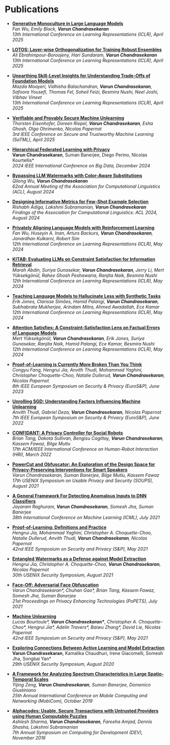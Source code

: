# Publications

- **[Generative Monoculture in Large Language Models](https://arxiv.org/abs/2407.02209)**  
  *Fan Wu, Emily Black, **Varun Chandrasekaran***  
  _13th International Conference on Learning Representations (ICLR), April 2025_

- **[LOTOS: Layer-wise Orthogonalization for Training Robust Ensembles](https://arxiv.org/abs/2410.05136)**  
  *Ali Ebrahimpour-Boroojeny, Hari Sundaram, **Varun Chandrasekaran***  
  _13th International Conference on Learning Representations (ICLR), April 2025_

- **[Unearthing Skill-Level Insights for Understanding Trade-Offs of Foundation Models](https://arxiv.org/abs/2410.13826)**  
  *Mazda Moayeri, Vidhisha Balachandran, **Varun Chandrasekaran**, Safoora Yousefi, Thomas Fel, Soheil Feizi, Besmira Nushi, Neel Joshi, Vibhav Vineet*  
  _13th International Conference on Learning Representations (ICLR), April 2025_

- **[Verifiable and Provably Secure Machine Unlearning](https://arxiv.org/abs/2210.09126)**  
  *Thorsten Eisenhofer, Doreen Riepel, **Varun Chandrasekaran**, Esha Ghosh, Olga Ohrimenko, Nicolas Papernot*  
  _3rd IEEE Conference on Secure and Trustworthy Machine Learning (SaTML), April 2025_

- **[Hierarchical Federated Learning with Privacy](https://arxiv.org/abs/2206.05209)**  
  **Varun Chandrasekaran**, Suman Banerjee, Diego Perino, Nicolas Kourtellis*  
  _2024 IEEE International Conference on Big Data, December 2024_

- **[Bypassing LLM Watermarks with Color-Aware Substitutions](https://arxiv.org/abs/2403.14719)**  
  *Qilong Wu, **Varun Chandrasekaran***  
  _62nd Annual Meeting of the Association for Computational Linguistics (ACL), August 2024_

- **[Designing Informative Metrics for Few-Shot Example Selection](https://aclanthology.org/2024.findings-acl.602/)**  
  *Rishabh Adiga, Lakshmi Subramanian, **Varun Chandrasekaran***  
  _Findings of the Association for Computational Linguistics: ACL 2024, August 2024_

- **[Privately Aligning Language Models with Reinforcement Learning](https://arxiv.org/abs/2310.16960)**  
  *Fan Wu, Huseyin A. Inan, Arturs Backurs, **Varun Chandrasekaran**, Janardhan Kulkarni, Robert Sim*  
  _12th International Conference on Learning Representations (ICLR), May 2024_

- **[KITAB: Evaluating LLMs on Constraint Satisfaction for Information Retrieval](https://arxiv.org/abs/2310.15511)**  
  *Marah Abdin, Suriya Gunasekar, **Varun Chandrasekaran**, Jerry Li, Mert Yüksekgönül, Rahee Ghosh Peshawaria, Ranjita Naik, Besmira Nushi*  
  _12th International Conference on Learning Representations (ICLR), May 2024_

- **[Teaching Language Models to Hallucinate Less with Synthetic Tasks](https://arxiv.org/abs/2310.06827)**  
  *Erik Jones, Clarisse Simões, Hamid Palangi, **Varun Chandrasekaran**, Subhabrata Mukherjee, Arindam Mitra, Ahmed Awadallah, Ece Kamar*  
  _12th International Conference on Learning Representations (ICLR), May 2024_

- **[Attention Satisfies: A Constraint-Satisfaction Lens on Factual Errors of Language Models](https://arxiv.org/abs/2309.15098)**  
  *Mert Yüksekgönül, **Varun Chandrasekaran**, Erik Jones, Suriya Gunasekar, Ranjita Naik, Hamid Palangi, Ece Kamar, Besmira Nushi*  
  _12th International Conference on Learning Representations (ICLR), May 2024_

- **[Proof-of-Learning is Currently More Broken Than You Think](https://arxiv.org/abs/2208.03567)**  
  *Congyu Fang, Hengrui Jia, Anvith Thudi, Mohammad Yaghini, Christopher Choquette-Choo, Natalie Dullerud, **Varun Chandrasekaran**, Nicolas Papernot*  
  _8th IEEE European Symposium on Security & Privacy (EuroS&P), June 2023_

- **[Unrolling SGD: Understanding Factors Influencing Machine Unlearning](https://arxiv.org/abs/2109.13398)**  
  *Anvith Thudi, Gabriel Deza, **Varun Chandrasekaran**, Nicolas Papernot*  
  _7th IEEE European Symposium on Security & Privacy (EuroS&P), June 2022_

- **[CONFIDANT: A Privacy Controller for Social Robots](https://arxiv.org/abs/2201.02712)**  
  *Brian Tang, Dakota Sullivan, Bengisu Cagiltay, **Varun Chandrasekaran**, Kassem Fawaz, Bilge Mutlu*  
  _17th ACM/IEEE International Conference on Human-Robot Interaction (HRI), March 2022_

- **[PowerCut and Obfuscator: An Exploration of the Design Space for Privacy-Preserving Interventions for Smart Speakers](https://www.usenix.org/conference/soups2021/presentation/chandrasekaran)**  
  *Varun Chandrasekaran, Suman Banerjee, Bilge Mutlu, Kassem Fawaz*  
  _17th USENIX Symposium on Usable Privacy and Security (SOUPS), August 2021_

- **[A General Framework For Detecting Anomalous Inputs to DNN Classifiers](https://arxiv.org/abs/2007.15147)**  
  *Jayaram Raghuram, **Varun Chandrasekaran**, Somesh Jha, Suman Banerjee*  
  _38th International Conference on Machine Learning (ICML), July 2021_

- **[Proof-of-Learning: Definitions and Practice](https://arxiv.org/abs/2103.05633)**  
  *Hengrui Jia, Mohammad Yaghini, Christopher A. Choquette-Choo, Natalie Dullerud, Anvith Thudi, **Varun Chandrasekaran**, Nicolas Papernot*  
  _42nd IEEE Symposium on Security and Privacy (S&P), May 2021_

- **[Entangled Watermarks as a Defense against Model Extraction](https://arxiv.org/abs/2002.12200)**  
  *Hengrui Jia, Christopher A. Choquette-Choo, **Varun Chandrasekaran**, Nicolas Papernot*  
  _30th USENIX Security Symposium, August 2021_

- **[Face-Off: Adversarial Face Obfuscation](https://arxiv.org/abs/2003.08861)**  
  *Varun Chandrasekaran\*, Chuhan Gao\*, Brian Tang, Kassem Fawaz, Somesh Jha, Suman Banerjee*  
  _21st Proceedings on Privacy Enhancing Technologies (PoPETS), July 2021_

- **[Machine Unlearning](https://arxiv.org/abs/1912.03817)**  
  *Lucas Bourtoule\*, **Varun Chandrasekaran\***, Christopher A. Choquette-Choo\*, Hengrui Jia\*, Adelin Travers\*, Baiwu Zhang\*, David Lie, Nicolas Papernot*  
  _42nd IEEE Symposium on Security and Privacy (S&P), May 2021_

- **[Exploring Connections Between Active Learning and Model Extraction](https://www.usenix.org/conference/usenixsecurity20/presentation/chandrasekaran)**  
  **Varun Chandrasekaran**, Kamalika Chaudhuri, Irene Giacomelli, Somesh Jha, Songbai Yan*  
  _29th USENIX Security Symposium, August 2020_

- **[A Framework for Analyzing Spectrum Characteristics in Large Spatio-Temporal Scales](https://dl.acm.org/doi/10.1145/3300061.3345450)**  
  *Yijing Zeng, **Varun Chandrasekaran**, Suman Banerjee, Domenico Giustiniano*  
  _25th Annual International Conference on Mobile Computing and Networking (MobiCom), October 2019_

- **[Alphacodes: Usable, Secure Transactions with Untrusted Providers using Human Computable Puzzles](https://dl.acm.org/doi/10.1145/3001913.3001924)**  
  *Ashlesh Sharma, **Varun Chandrasekaran**, Fareeha Amjad, Dennis Shasha, Lakshmi Subramanian*  
  _7th Annual Symposium on Computing for Development (DEV), November 2016_
